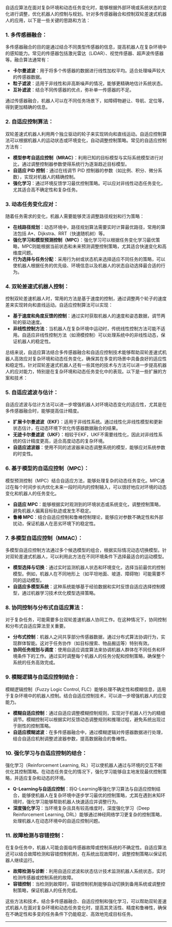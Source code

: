 自适应算法在面对复杂环境和动态任务变化时，能够根据外部环境或系统状态的变化进行调整，优化机器人的控制与规划。针对多传感器融合和控制双轮差速式机器人的应用，以下是一些关键的思路和方法：

### 1. **多传感器融合：**
多传感器融合的目的是通过结合不同类型传感器的信息，提高机器人在复杂环境中的感知能力。常见的传感器包括激光雷达（LiDAR）、视觉传感器、超声波传感器等。融合算法通常有：
- **卡尔曼滤波**：用于将多个传感器的数据进行线性加权平均。适合处理噪声较大的传感器数据。
- **粒子滤波**：适用于非线性和非高斯噪声的情况，能够更精确地估计系统状态。
- **互补滤波**：结合不同传感器的优点，弥补单一传感器的不足。

通过传感器融合，机器人可以在不同任务场景下，如障碍物避让、导航、定位等，得到更加精确的信息。

### 2. **自适应控制算法：**
双轮差速式机器人利用两个独立驱动的轮子来实现转向和直线运动。自适应控制算法可以根据机器人的运动状态或环境变化，自动调整控制策略。常见的自适应控制方法有：
- **模型参考自适应控制（MRAC）**：利用已知的目标模型与实际系统模型进行对比，通过调整控制器参数使得系统行为逐渐趋近目标模型。
- **自适应 PID 控制**：通过在线调节 PID 控制器的参数（如比例、积分、微分系数），实现对机器人的精确控制。
- **强化学习**：通过环境反馈学习最优控制策略。可以应对非线性动态任务变化，尤其适合高不确定性和复杂任务。

### 3. **动态任务变化应对：**
随着任务需求的变化，机器人需要能够灵活调整路径规划和行为策略：
- **在线路径规划**：动态环境中，路径规划算法需要实时计算最优路径，常用的算法包括 A*、Dijkstra、RRT（快速随机树）等。
- **强化学习和模型预测控制（MPC）**：强化学习可以根据任务变化学习最优策略，MPC则能根据当前状态和未来预测调整控制策略，尤其适合快速变化和高维度问题。
- **行为选择与任务分配**：采用行为树或状态机来选择适应不同任务的策略，可以使机器人根据任务的优先级、环境信息以及机器人的状态自动选择最合适的行为。

### 4. **双轮差速式机器人控制：**
控制双轮差速机器人时，常用的方法是基于速度的控制，通过调整两个轮子的速度差来实现转向和直线运动。自适应控制算法可以实现：
- **基于速度和角度反馈的控制**：通过实时获取机器人的速度和姿态数据，调节两轮的驱动速度。
- **非线性控制方法**：当机器人在复杂环境中运动时，传统线性控制方法可能不适用。自适应非线性控制方法（如滑模控制）可以处理系统中的非线性动态，保证机器人的稳定性。

总结来说，自适应算法结合多传感器融合和自适应控制技术能够帮助双轮差速式机器人高效应对复杂环境和动态任务变化，确保其在多变的场景中具备良好的适应性和稳定性。针对双轮差速式机器人还有一些其他的技术与方法可以进一步提高机器人的应对能力，特别是在复杂环境和动态任务变化中的表现。以下是一些扩展的方案和技术：

### 5. **自适应滤波与估计：**
自适应滤波与估计方法可以进一步增强机器人对环境动态变化的适应性，尤其是在多传感器融合时，能够提高估计精度。
- **扩展卡尔曼滤波（EKF）**：适用于非线性系统。通过线性化非线性模型和更新状态估计，在动态环境下优化传感器数据融合的结果。
- **无迹卡尔曼滤波（UKF）**：相较于EKF，UKF不需要线性化，因此对非线性系统的估计精度更高，适合高度动态的复杂环境。
- **自适应滤波器**：使用不同的滤波器来动态调整系统的模型，能够应对系统参数的时变性。

### 6. **基于模型的自适应控制（MPC）：**
模型预测控制（MPC）结合自适应方法，能够处理复杂的动态任务变化。MPC通过在每个时间步长内优化未来一段时间内的控制输入，可以很好地应对环境的动态变化和机器人的任务变化。
- **自适应 MPC**：能够根据实时观测到的环境状态或系统变化，调整控制策略，避免机器人偏离目标轨迹或发生不稳定。
- **鲁棒 MPC**：结合自适应控制和鲁棒控制理论，能够应对参数不确定性和外部扰动，保证机器人在恶劣环境下的稳定性。

### 7. **多模型自适应控制（MMAC）：**
多模型自适应控制方法通过多个候选模型的组合，根据实际情况动态切换模型。针对双轮差速式机器人，可以利用此方法在不同环境条件下选择最适合的运动模型。
- **模型选择与切换**：通过实时监测机器人状态和环境变化，选择当前最优的控制模型。例如，机器人在不同地形上（如平坦地面、坡道、障碍物）可能需要不同的运动模型。
- **自适应多模型系统**：这种系统能够基于经验数据和实时反馈自适应选择控制模型，通过机器学习技术优化模型选择策略。

### 8. **协同控制与分布式自适应算法：**
对于复杂任务，可能需要多台双轮差速机器人协同工作。在这种情况下，协同控制和分布式自适应算法至关重要。
- **分布式控制**：机器人之间共享部分传感器数据，通过分布式算法协调行为，实现群体智能。这对于任务协作（如目标搜索、物品搬运等）特别有效。
- **协同任务规划与调度**：使用自适应调度算法来协调机器人群体在不同任务和环境条件下的工作。通过实时调整每个机器人的任务分配和控制策略，确保整个系统的任务高效完成。

### 9. **模糊逻辑与自适应控制结合：**
模糊逻辑控制（Fuzzy Logic Control, FLC）能够处理不确定性和模糊信息，适用于复杂环境中的机器人控制。结合自适应控制技术，可以进一步增强机器人的应变能力。
- **模糊自适应控制**：通过自适应调整模糊控制规则，实现对于机器人行为的精细调节。模糊控制可以根据实时反馈动态调整规则和推理过程，避免系统出现过于刚性的控制策略。
- **自适应模糊滤波**：在多传感器融合中，通过模糊逻辑对传感器数据进行处理，结合自适应机制调整滤波器参数，提高数据融合的鲁棒性。

### 10. **强化学习与自适应控制的结合：**
强化学习（Reinforcement Learning, RL）可以使机器人通过与环境的交互不断优化其控制策略。在动态任务变化的情况下，强化学习能够自主地发现最优控制策略，并适应复杂和动态的环境。
- **Q-Learning与自适应控制**：将Q-Learning等强化学习算法与自适应控制结合，能够使机器人在复杂环境中逐步学习最优的控制策略，尤其在遇到未知环境时，强化学习能够帮助机器人快速适应并调整行为。
- **深度强化学习**：当环境复杂且具有较高维度时，深度强化学习（Deep Reinforcement Learning, DRL）能够通过神经网络学习更复杂的控制策略，处理机器人在动态环境中的自适应控制问题。

### 11. **故障检测与容错控制：**
在复杂任务中，机器人可能会面临传感器故障或控制系统的不确定性。自适应算法还可以结合故障检测和容错控制机制，在系统出现故障时，调整控制策略以保证机器人继续运行。
- **故障检测与诊断**：利用自适应滤波和状态估计技术监测机器人系统状态，实时检测传感器或控制系统的故障。
- **容错控制**：当检测到故障时，容错控制机制能够自动切换到备用系统或调整控制策略，保证机器人的任务完成。

这些方法和技术，结合多传感器融合、自适应控制和强化学习，可以帮助双轮差速式机器人在面对复杂环境和动态任务变化时，提高其灵活性、精度和鲁棒性，确保在不确定性和多变的任务条件下仍能稳定、高效地完成目标任务。

---
